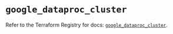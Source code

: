 # `google_dataproc_cluster`

Refer to the Terraform Registry for docs: [`google_dataproc_cluster`](https://registry.terraform.io/providers/hashicorp/google/6.16.0/docs/resources/dataproc_cluster).
